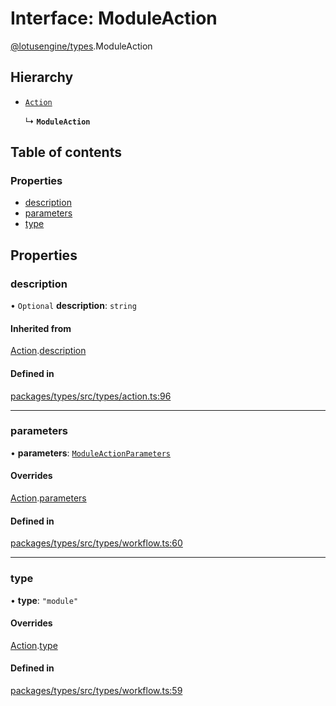 # Interface: ModuleAction

[@lotusengine/types](../wiki/@lotusengine.types).ModuleAction

## Hierarchy

- [`Action`](../wiki/@lotusengine.types.Action)

  ↳ **`ModuleAction`**

## Table of contents

### Properties

- [description](../wiki/@lotusengine.types.ModuleAction#description)
- [parameters](../wiki/@lotusengine.types.ModuleAction#parameters)
- [type](../wiki/@lotusengine.types.ModuleAction#type)

## Properties

### description

• `Optional` **description**: `string`

#### Inherited from

[Action](../wiki/@lotusengine.types.Action).[description](../wiki/@lotusengine.types.Action#description)

#### Defined in

[packages/types/src/types/action.ts:96](https://github.com/lotusengine/sdk/blob/f1f5297/packages/types/src/types/action.ts#L96)

___

### parameters

• **parameters**: [`ModuleActionParameters`](../wiki/@lotusengine.types.ModuleActionParameters)

#### Overrides

[Action](../wiki/@lotusengine.types.Action).[parameters](../wiki/@lotusengine.types.Action#parameters)

#### Defined in

[packages/types/src/types/workflow.ts:60](https://github.com/lotusengine/sdk/blob/f1f5297/packages/types/src/types/workflow.ts#L60)

___

### type

• **type**: ``"module"``

#### Overrides

[Action](../wiki/@lotusengine.types.Action).[type](../wiki/@lotusengine.types.Action#type)

#### Defined in

[packages/types/src/types/workflow.ts:59](https://github.com/lotusengine/sdk/blob/f1f5297/packages/types/src/types/workflow.ts#L59)
